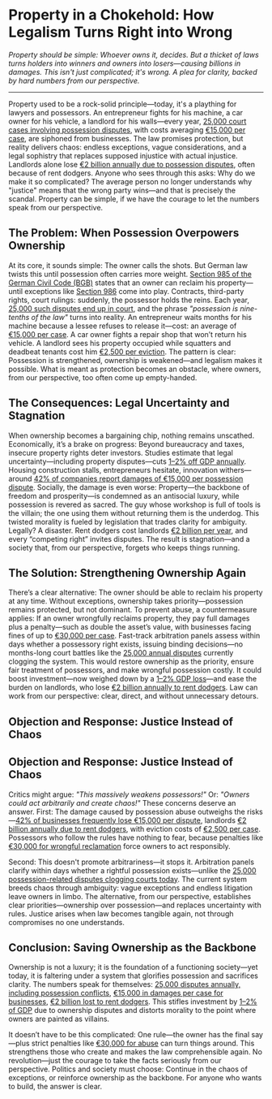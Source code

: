 # Property in a Chokehold: How Legalism Turns Right into Wrong

*Property should be simple: Whoever owns it, decides. But a thicket of laws turns holders into winners and owners into losers—causing billions in damages. This isn't just complicated; it's wrong. A plea for clarity, backed by hard numbers from our perspective.*

---

Property used to be a rock-solid principle—today, it's a plaything for lawyers and possessors. An entrepreneur fights for his machine, a car owner for his vehicle, a landlord for his walls—every year, [25,000 court cases involving possession disputes](https://www.destatis.de/DE/Themen/Gesellschaft-Umwelt/Rechtspflege/Gerichte/_inhalt.html), with costs averaging [€15,000 per case](https://www.dihk.de/de/themen-und-positionen/digitalisierung/recht-und-steuern/rechtsunsicherheit), are siphoned from businesses. The law promises protection, but reality delivers chaos: endless exceptions, vague considerations, and a legal sophistry that replaces supposed injustice with actual injustice. Landlords alone lose [€2 billion annually due to possession disputes](https://www.haus-und-grund.de/themen/mietrecht/mietnomaden-verluste-vermieter), often because of rent dodgers. Anyone who sees through this asks: Why do we make it so complicated? The average person no longer understands why "justice" means that the wrong party wins—and that is precisely the scandal. Property can be simple, if we have the courage to let the numbers speak from our perspective.


## The Problem: When Possession Overpowers Ownership

At its core, it sounds simple: The owner calls the shots. But German law twists this until possession often carries more weight. [Section 985 of the German Civil Code (BGB)](https://www.gesetze-im-internet.de/bgb/__985.html) states that an owner can reclaim his property—until exceptions like [Section 986](https://www.gesetze-im-internet.de/bgb/__986.html) come into play. Contracts, third-party rights, court rulings: suddenly, the possessor holds the reins. Each year, [25,000 such disputes end up in court](https://www.destatis.de/DE/Themen/Gesellschaft-Umwelt/Rechtspflege/Gerichte/_inhalt.html), and the phrase *"possession is nine-tenths of the law"* turns into reality. An entrepreneur waits months for his machine because a lessee refuses to release it—cost: an average of [€15,000 per case](https://www.dihk.de/de/themen-und-positionen/digitalisierung/recht-und-steuern/rechtsunsicherheit). A car owner fights a repair shop that won’t return his vehicle. A landlord sees his property occupied while squatters and deadbeat tenants cost him [€2,500 per eviction](https://www.haus-und-grund.de/themen/mietrecht/mietnomaden-verluste-vermieter). The pattern is clear: Possession is strengthened, ownership is weakened—and legalism makes it possible. What is meant as protection becomes an obstacle, where owners, from our perspective, too often come up empty-handed.


## The Consequences: Legal Uncertainty and Stagnation

When ownership becomes a bargaining chip, nothing remains unscathed. Economically, it’s a brake on progress: Beyond bureaucracy and taxes, insecure property rights deter investors. Studies estimate that legal uncertainty—including property disputes—cuts [1–2% off GDP annually](https://www.diw.de/de/diw_01.c.823684.de/publikationen/diw_roundups/2021_0020/wirkungen_von_rechtsunsicherheit_auf_die_wirtschaft_in_deutschland.html). Housing construction stalls, entrepreneurs hesitate, innovation withers—around [42% of companies report damages of €15,000 per possession dispute](https://www.dihk.de/de/themen-und-positionen/digitalisierung/recht-und-steuern/rechtsunsicherheit). Socially, the damage is even worse: Property—the backbone of freedom and prosperity—is condemned as an antisocial luxury, while possession is revered as sacred. The guy whose workshop is full of tools is the villain; the one using them without returning them is the underdog. This twisted morality is fueled by legislation that trades clarity for ambiguity. Legally? A disaster. Rent dodgers cost landlords [€2 billion per year](https://www.haus-und-grund.de/themen/mietrecht/mietnomaden-verluste-vermieter), and every “competing right” invites disputes. The result is stagnation—and a society that, from our perspective, forgets who keeps things running.


## The Solution: Strengthening Ownership Again

There’s a clear alternative: The owner should be able to reclaim his property at any time. Without exceptions, ownership takes priority—possession remains protected, but not dominant. To prevent abuse, a countermeasure applies: If an owner wrongfully reclaims property, they pay full damages plus a penalty—such as double the asset’s value, with businesses facing fines of up to [€30,000 per case](https://www.dihk.de/de/themen-und-positionen/digitalisierung/recht-und-steuern/rechtsunsicherheit). Fast-track arbitration panels assess within days whether a possessory right exists, issuing binding decisions—no months-long court battles like the [25,000 annual disputes](https://www.destatis.de/DE/Themen/Gesellschaft-Umwelt/Rechtspflege/Gerichte/_inhalt.html) currently clogging the system. This would restore ownership as the priority, ensure fair treatment of possessors, and make wrongful possession costly. It could boost investment—now weighed down by a [1–2% GDP loss](https://www.diw.de/de/diw_01.c.823684.de/publikationen/diw_roundups/2021_0020/wirkungen_von_rechtsunsicherheit_auf_die_wirtschaft_in_deutschland.html)—and ease the burden on landlords, who lose [€2 billion annually to rent dodgers](https://www.haus-und-grund.de/themen/mietrecht/mietnomaden-verluste-vermieter). Law can work from our perspective: clear, direct, and without unnecessary detours.


## Objection and Response: Justice Instead of Chaos


## Objection and Response: Justice Instead of Chaos  

Critics might argue: *"This massively weakens possessors!"* Or: *"Owners could act arbitrarily and create chaos!"* These concerns deserve an answer. First: The damage caused by possession abuse outweighs the risks—[42% of businesses frequently lose €15,000 per dispute](https://www.dihk.de/de/themen-und-positionen/digitalisierung/recht-und-steuern/rechtsunsicherheit), landlords [€2 billion annually due to rent dodgers](https://www.haus-und-grund.de/themen/mietrecht/mietnomaden-verluste-vermieter), with eviction costs of [€2,500 per case](https://www.haus-und-grund.de/themen/mietrecht/mietnomaden-verluste-vermieter). Possessors who follow the rules have nothing to fear, because penalties like [€30,000 for wrongful reclamation](https://www.dihk.de/de/themen-und-positionen/digitalisierung/recht-und-steuern/rechtsunsicherheit) force owners to act responsibly.  

Second: This doesn't promote arbitrariness—it stops it. Arbitration panels clarify within days whether a rightful possession exists—unlike the [25,000 possession-related disputes clogging courts today](https://www.destatis.de/DE/Themen/Gesellschaft-Umwelt/Rechtspflege/Gerichte/_inhalt.html). The current system breeds chaos through ambiguity: vague exceptions and endless litigation leave owners in limbo. The alternative, from our perspective, establishes clear priorities—ownership over possession—and replaces uncertainty with rules. Justice arises when law becomes tangible again, not through compromises no one understands.  


## Conclusion: Saving Ownership as the Backbone  

Ownership is not a luxury; it is the foundation of a functioning society—yet today, it is faltering under a system that glorifies possession and sacrifices clarity. The numbers speak for themselves: [25,000 disputes annually, including possession conflicts](https://www.destatis.de/DE/Themen/Gesellschaft-Umwelt/Rechtspflege/Gerichte/_inhalt.html), [€15,000 in damages per case for businesses](https://www.dihk.de/de/themen-und-positionen/digitalisierung/recht-und-steuern/rechtsunsicherheit), [€2 billion lost to rent dodgers](https://www.haus-und-grund.de/themen/mietrecht/mietnomaden-verluste-vermieter). This stifles investment by [1–2% of GDP](https://www.diw.de/de/diw_01.c.823684.de/publikationen/diw_roundups/2021_0020/wirkungen_von_rechtsunsicherheit_auf_die_wirtschaft_in_deutschland.html) due to ownership disputes and distorts morality to the point where owners are painted as villains.  

It doesn’t have to be this complicated: One rule—the owner has the final say—plus strict penalties like [€30,000 for abuse](https://www.dihk.de/de/themen-und-positionen/digitalisierung/recht-und-steuern/rechtsunsicherheit) can turn things around. This strengthens those who create and makes the law comprehensible again. No revolution—just the courage to take the facts seriously from our perspective. Politics and society must choose: Continue in the chaos of exceptions, or reinforce ownership as the backbone. For anyone who wants to build, the answer is clear.

<!-- DOC-META
ai:
- grok3
category: article
cuid2: cm82z6rqw0000dsvf3tbs8y3s
date: 2025-03-10 12:03
displaytitle: 'Property in a Chokehold: How Legalism Turns Right into Wrong'
doclang: en
docsource: de/cm82yhdj00000ogvfrgyt9gs7
index: '250310'
inquisitor: Martin Schlott
licence: CC BY-NC-ND 4.0
summary: '*Property should be simple: Whoever owns it, decides. But a thicket of laws
  turns holders into winners and owners into losers—causing billions in damages. This
  isn''t just complicated; it''s wrong. A plea for clarity, backed by hard numbers
  from our perspective.*'
tags:
- law
- ethics
- germany
translatorai: chatgpt4o
uihints:
- content
- export
validator:
- chatgpt4o
-->